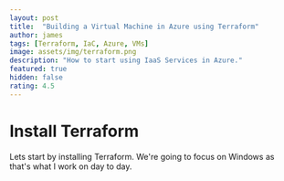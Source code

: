 ```yaml
---
layout: post
title:  "Building a Virtual Machine in Azure using Terraform"
author: james
tags: [Terraform, IaC, Azure, VMs]
image: assets/img/terraform.png 
description: "How to start using IaaS Services in Azure."
featured: true
hidden: false
rating: 4.5
---
```


# Install Terraform

Lets start by installing Terraform. We're going to focus on Windows as that's what I work on day to day.


